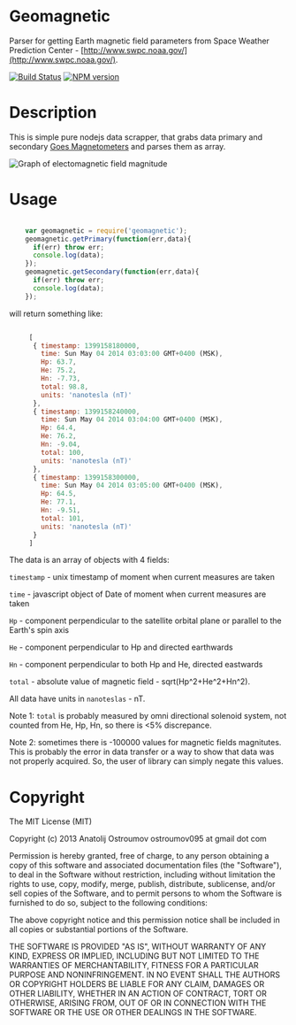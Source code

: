 Geomagnetic
======================================
Parser for getting Earth magnetic field parameters from
Space Weather Prediction Center -
[http://www.swpc.noaa.gov/](http://www.swpc.noaa.gov/).

[![Build Status](https://travis-ci.org/vodolaz095/geomagnetic.png)](https://travis-ci.org/vodolaz095/geomagnetic)
[![NPM version](https://badge.fury.io/js/geomagnetic.svg)](http://badge.fury.io/js/geomagnetic)

Description
======================================
This is simple pure nodejs data scrapper, that grabs data primary and secondary
[Goes Magnetometers](http://www.swpc.noaa.gov/products/goes-magnetometer)
and parses them as array.



![Graph of electomagnetic field magnitude](http://services.swpc.noaa.gov/images/goes-magnetometer.gif?time=1444616162000)


Usage
======================================

```javascript

    var geomagnetic = require('geomagnetic');
    geomagnetic.getPrimary(function(err,data){
      if(err) throw err;
      console.log(data);
    });
    geomagnetic.getSecondary(function(err,data){
      if(err) throw err;
      console.log(data);
    });


```

will return something like:

```javascript

     [
      { timestamp: 1399158180000,
        time: Sun May 04 2014 03:03:00 GMT+0400 (MSK),
        Hp: 63.7,
        He: 75.2,
        Hn: -7.73,
        total: 98.8,
        units: 'nanotesla (nT)'
      },
      { timestamp: 1399158240000,
        time: Sun May 04 2014 03:04:00 GMT+0400 (MSK),
        Hp: 64.4,
        He: 76.2,
        Hn: -9.04,
        total: 100,
        units: 'nanotesla (nT)'
      },
      { timestamp: 1399158300000,
        time: Sun May 04 2014 03:05:00 GMT+0400 (MSK),
        Hp: 64.5,
        He: 77.1,
        Hn: -9.51,
        total: 101,
        units: 'nanotesla (nT)'
      }
     ]

```

The data is an array of objects with 4 fields:

  `timestamp` - unix timestamp of moment when current measures are taken

  `time` - javascript object of Date of moment when current measures are taken

  `Hp` - component perpendicular to the satellite orbital plane or parallel to the Earth's spin axis

  `He` -  component perpendicular to Hp and directed earthwards

  `Hn` - component perpendicular to both Hp and He, directed eastwards

  `total` - absolute value of magnetic field  - sqrt(Hp^2+He^2+Hn^2).

All data have units in `nanoteslas` - nT.

Note 1: `total` is probably measured by omni directional solenoid system,
not counted from He, Hp, Hn, so there is <5% discrepance.

Note 2: sometimes there is -100000 values for magnetic fields magnitutes.
This is probably the error in data transfer or a way to show that data was
not properly acquired. So, the user of library can simply negate this values.



Copyright
======================================
The MIT License (MIT)

Copyright (c) 2013 Anatolij Ostroumov ostroumov095 at gmail dot com

Permission is hereby granted, free of charge, to any person obtaining a copy of
this software and associated documentation files (the "Software"), to deal in
the Software without restriction, including without limitation the rights to
use, copy, modify, merge, publish, distribute, sublicense, and/or sell copies of
the Software, and to permit persons to whom the Software is furnished to do so,
subject to the following conditions:

The above copyright notice and this permission notice shall be included in all
copies or substantial portions of the Software.

THE SOFTWARE IS PROVIDED "AS IS", WITHOUT WARRANTY OF ANY KIND, EXPRESS OR
IMPLIED, INCLUDING BUT NOT LIMITED TO THE WARRANTIES OF MERCHANTABILITY, FITNESS
FOR A PARTICULAR PURPOSE AND NONINFRINGEMENT. IN NO EVENT SHALL THE AUTHORS OR
COPYRIGHT HOLDERS BE LIABLE FOR ANY CLAIM, DAMAGES OR OTHER LIABILITY, WHETHER
IN AN ACTION OF CONTRACT, TORT OR OTHERWISE, ARISING FROM, OUT OF OR IN
CONNECTION WITH THE SOFTWARE OR THE USE OR OTHER DEALINGS IN THE SOFTWARE.

